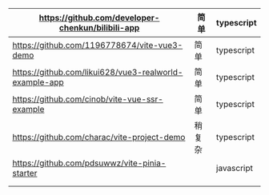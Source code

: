 | https://github.com/developer-chenkun/bilibili-app      | 简单   | typescript |
| ------------------------------------------------------ | ------ | ---------- |
| https://github.com/1196778674/vite-vue3-demo           | 简单   | typescript |
| https://github.com/likui628/vue3-realworld-example-app | 简单   | typescript |
| https://github.com/cinob/vite-vue-ssr-example          | 简单   | typescript |
| https://github.com/charac/vite-project-demo            | 稍复杂 | typescript |
| https://github.com/pdsuwwz/vite-pinia-starter          |        | javascript |
|                                                        |        |            |
|                                                        |        |            |

